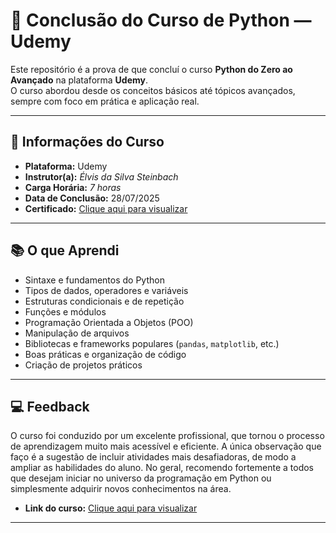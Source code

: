 # 🐍 Conclusão do Curso de Python — Udemy

Este repositório é a prova de que concluí o curso **Python do Zero ao Avançado** na plataforma **Udemy**.  
O curso abordou desde os conceitos básicos até tópicos avançados, sempre com foco em prática e aplicação real.

---

## 📜 Informações do Curso
- **Plataforma:** Udemy  
- **Instrutor(a):** *Élvis da Silva Steinbach*  
- **Carga Horária:** *7 horas*  
- **Data de Conclusão:** 28/07/2025  
- **Certificado:** [Clique aqui para visualizar](https://www.udemy.com/certificate/UC-1e1e1b93-821f-41a4-bfc2-060fc3482354/)

---

## 📚 O que Aprendi
- Sintaxe e fundamentos do Python
- Tipos de dados, operadores e variáveis
- Estruturas condicionais e de repetição
- Funções e módulos
- Programação Orientada a Objetos (POO)
- Manipulação de arquivos
- Bibliotecas e frameworks populares (`pandas`, `matplotlib`, etc.)
- Boas práticas e organização de código
- Criação de projetos práticos

---

## 💻 Feedback
O curso foi conduzido por um excelente profissional, que tornou o processo de aprendizagem muito mais acessível e eficiente.
A única observação que faço é a sugestão de incluir atividades mais desafiadoras, de modo a ampliar as habilidades do aluno.
No geral, recomendo fortemente a todos que desejam iniciar no universo da programação em Python ou simplesmente adquirir novos conhecimentos na área.
- **Link do curso:** [Clique aqui para visualizar](https://www.udemy.com/course/logica-de-programacao-em-python/learn/lecture/36591444?start=1#overview)

---

